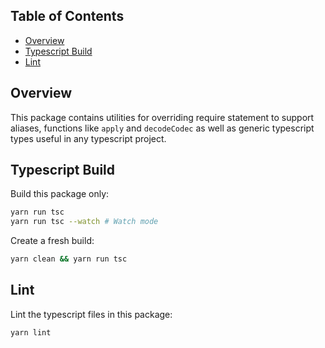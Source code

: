 <!-- START doctoc generated TOC please keep comment here to allow auto update -->
<!-- DON'T EDIT THIS SECTION, INSTEAD RE-RUN doctoc TO UPDATE -->

## Table of Contents

- [Overview](#overview)
- [Typescript Build](#typescript-build)
- [Lint](#lint)

<!-- END doctoc generated TOC please keep comment here to allow auto update -->

## Overview

This package contains utilities for overriding require statement to support aliases, functions like `apply` and `decodeCodec` as well as generic typescript types useful in any typescript project.

## Typescript Build

Build this package only:

```sh
yarn run tsc
yarn run tsc --watch # Watch mode
```

Create a fresh build:

```sh
yarn clean && yarn run tsc
```

## Lint

Lint the typescript files in this package:

```sh
yarn lint
```
